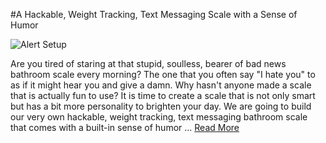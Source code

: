 #A Hackable, Weight Tracking, Text Messaging Scale with a Sense of Humor

![Alert Setup](https://github.com/InitialState/smart-scale/wiki/img/smart-scale.jpg)

Are you tired of staring at that stupid, soulless, bearer of bad news bathroom scale every morning? The one that you often say "I hate you" to as if it might hear you and give a damn. Why hasn't anyone made a scale that is actually fun to use? It is time to create a scale that is not only smart but has a bit more personality to brighten your day. We are going to build our very own hackable, weight tracking, text messaging bathroom scale that comes with a built-in sense of humor ... [Read More](https://github.com/InitialState/smart-scale/wiki)
